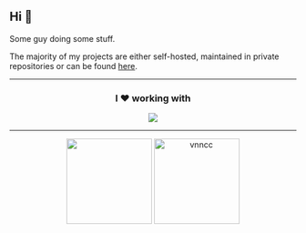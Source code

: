 ## Hi 👋

Some guy doing some stuff.

The majority of my projects are either self-hosted, maintained in private repositories or can be found [here](https://github.com/snowberry-software).

---
<div align="center">
  <h3>I ❤️ working with</h3>
  <img src="https://skillicons.dev/icons?i=cs,ts,js,cpp,tailwind,sass,css,md,html,threejs,react,nextjs,vite,git,docker,grafana,rabbitmq,sentry,cloudflare,postgres,dotnet,bash,ansible,vscode,visualstudio,linux,macos" />
</div>

---

<div align="center">
  <img src="https://github-readme-stats.vercel.app/api?username=vnncc&theme=dark&show_icons=true&locale=en&layout=compact" height="150"/>
  <img src="https://github-readme-stats.vercel.app/api/top-langs?username=vnncc&theme=dark&show_icons=true&locale=en&layout=compact" alt="vnncc" height="150"/> 
</div>
